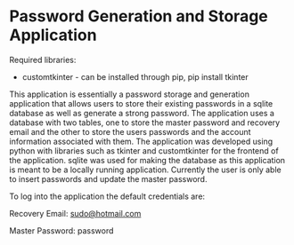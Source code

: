 # Password Generation and Storage Application


Required libraries:
* customtkinter - can be installed through pip, pip install tkinter

This application is essentially a password storage and generation application that allows users to store their existing passwords in a sqlite database as well as generate a strong password. The application uses a database with two tables, one to store the master password and recovery email and the other to store the users passwords and the account information associated with them. The application was developed using python with libraries such as tkinter and customtkinter for the frontend of the application. sqlite was used for making the database as this application is meant to be a locally running application. Currently the user is only able to insert passwords and update the master password.

To log into the application the default credentials are:

Recovery Email: sudo@hotmail.com

Master Password: password